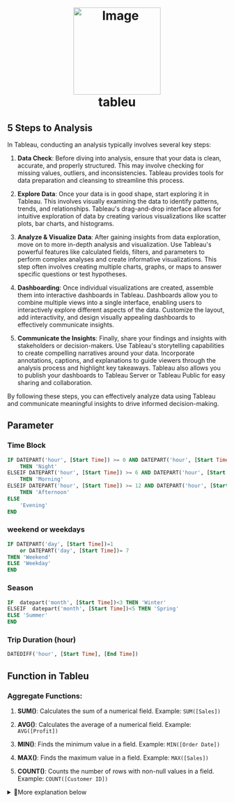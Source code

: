  <h1 align="center">
     <img src="https://github.com/Data-Portofolio/tableu-quick-start/assets/133883292/e52a1f2f-16e0-4cd2-907b-a388b916a4af" alt="Image" width="200" height="auto"/>
    <br>
    tableu</h1>

## 5 Steps to Analysis 

In Tableau, conducting an analysis typically involves several key steps:

1. **Data Check**: Before diving into analysis, ensure that your data is clean, accurate, and properly structured. This may involve checking for missing values, outliers, and inconsistencies. Tableau provides tools for data preparation and cleansing to streamline this process.

2. **Explore Data**: Once your data is in good shape, start exploring it in Tableau. This involves visually examining the data to identify patterns, trends, and relationships. Tableau's drag-and-drop interface allows for intuitive exploration of data by creating various visualizations like scatter plots, bar charts, and histograms.

3. **Analyze & Visualize Data**: After gaining insights from data exploration, move on to more in-depth analysis and visualization. Use Tableau's powerful features like calculated fields, filters, and parameters to perform complex analyses and create informative visualizations. This step often involves creating multiple charts, graphs, or maps to answer specific questions or test hypotheses.

4. **Dashboarding**: Once individual visualizations are created, assemble them into interactive dashboards in Tableau. Dashboards allow you to combine multiple views into a single interface, enabling users to interactively explore different aspects of the data. Customize the layout, add interactivity, and design visually appealing dashboards to effectively communicate insights.

5. **Communicate the Insights**: Finally, share your findings and insights with stakeholders or decision-makers. Use Tableau's storytelling capabilities to create compelling narratives around your data. Incorporate annotations, captions, and explanations to guide viewers through the analysis process and highlight key takeaways. Tableau also allows you to publish your dashboards to Tableau Server or Tableau Public for easy sharing and collaboration.

By following these steps, you can effectively analyze data using Tableau and communicate meaningful insights to drive informed decision-making.

## Parameter

### Time Block

```sql
IF DATEPART('hour', [Start Time]) >= 0 AND DATEPART('hour', [Start Time]) < 6 
    THEN 'Night'
ELSEIF DATEPART('hour', [Start Time]) >= 6 AND DATEPART('hour', [Start Time]) < 12
    THEN 'Morning'
ELSEIF DATEPART('hour', [Start Time]) >= 12 AND DATEPART('hour', [Start Time]) < 18
    THEN 'Afternoon'
ELSE 
    'Evening'
END
```

###  weekend or weekdays

```sql
IF DATEPART('day', [Start Time])=1 
    or DATEPART('day', [Start Time])= 7
THEN 'Weekend'
ELSE 'Weekday'
END
```

### Season

```sql
IF  datepart('month', [Start Time])<3 THEN 'Winter'
ELSEIF  datepart('month', [Start Time])<5 THEN 'Spring'
ELSE 'Summer'
END
```

### Trip Duration (hour)

```sql
DATEDIFF('hour', [Start Time], [End Time])
```


## Function in Tableu

### Aggregate Functions:
1. **SUM()**: Calculates the sum of a numerical field.
   Example: `SUM([Sales])`

2. **AVG()**: Calculates the average of a numerical field.
   Example: `AVG([Profit])`

3. **MIN()**: Finds the minimum value in a field.
   Example: `MIN([Order Date])`

4. **MAX()**: Finds the maximum value in a field.
   Example: `MAX([Sales])`

5. **COUNT()**: Counts the number of rows with non-null values in a field.
   Example: `COUNT([Customer ID])`

<details><summary>
🎯More explanation below</summary>
 
### Date Functions:
1. **DATEADD()**: Adds a specified interval to a date.
   Example: `DATEADD('year', 1, [Order Date])` adds one year to the Order Date.

2. **DATEDIFF()**: Calculates the difference between two dates.
   Example: `DATEDIFF('day', [Start Date], [End Date])` calculates the number of days between two dates.

3. **DATETRUNC()**: Truncates a date to a specified level of precision.
   Example: `DATETRUNC('quarter', [Order Date])` truncates the Order Date to the nearest quarter.

4. **DATEPART()**: Extracts a part of a date.
   Example: `DATEPART('month', [Order Date])` extracts the month from the Order Date.

5. **NOW()**: Returns the current date and time.
   Example: `NOW()` returns the current date and time.

6. **TODAY()**: Returns the current date.
   Example: `TODAY()` returns the current date without the time component.

7. **DATE()**: Creates a date from separate year, month, and day components.
   Example: `DATE(2022, 10, 15)` creates the date October 15, 2022.

8. **DATEPARSE()**: Parses a string into a date using a specified format.
   Example: `DATEPARSE('yyyy-MM-dd', '2022-10-15')` parses the string '2022-10-15' into a date.
    
### String Functions:
1. **LEFT()**: Returns the leftmost characters of a string.
   Example: `LEFT([Product Name], 5)` returns the first 5 characters of the Product Name.

2. **RIGHT()**: Returns the rightmost characters of a string.
   Example: `RIGHT([Customer Name], 3)` returns the last 3 characters of the Customer Name.

3. **MID()**: Returns a substring from within a string.
   Example: `MID([Description], 1, 10)` returns a substring of 10 characters starting from the 1st character of the Description.

4. **LEN()**: Returns the length of a string.
   Example: `LEN([Product Name])` returns the number of characters in the Product Name.

5. **UPPER()**: Converts a string to uppercase.
   Example: `UPPER([City])` converts the City name to uppercase.

6. **LOWER()**: Converts a string to lowercase.
   Example: `LOWER([Country])` converts the Country name to lowercase.

7. **TRIM()**: Removes leading and trailing spaces from a string.
   Example: `TRIM([Description])` removes leading and trailing spaces from the Description.

8. **REPLACE()**: Replaces occurrences of a substring within a string with another substring.
   Example: `REPLACE([Product Name], 'Chair', 'Table')` replaces 'Chair' with 'Table' in the Product Name.

9. **CONTAINS()**: Checks if a string contains another substring.
   Example: `CONTAINS('Hello, World!', 'World')` returns TRUE if 'Hello, World!' contains 'World'.

10. **FIND()**: Returns the position of a substring within a string.
    Example: `FIND('cat', 'The cat is on the mat')` returns 5 as 'cat' starts at the 5th position in the string.

11. **SPLIT()**: Splits a string into an array of substrings based on a delimiter.
    Example: `SPLIT('apple,orange,banana', ',')` returns an array containing 'apple', 'orange', and 'banana'.

12. **STR()**: Converts a value to a string.
    Example: `STR([Sales])` converts the Sales value to a string.

Certainly! Here are some logical functions in Tableau along with examples of their usage:

### Logical Functions:
1. **IF-THEN-ELSE**: Conditional statement that returns different results based on a condition.
   Example: `IF [Sales] > 1000 THEN 'High' ELSE 'Low' END` categorizes sales as 'High' if greater than 1000, otherwise 'Low'.

2. **CASE**: Conditional statement that evaluates multiple conditions.
   Example: 
   ```sql
   CASE 
       WHEN [Category] = 'Furniture' THEN 'Office Furniture'
       WHEN [Category] = 'Technology' THEN 'Electronics'
       ELSE 'Other' 
   END
   ```
   
3. **AND**: Logical AND operation.
    example:
    ```
    IF [Sales] > 1000 AND [Profit] > 500
    THEN 'High Profit' ELSE 'Low Profit'
    END` checks if both sales and profit are above certain thresholds.
    ```
5. **OR**: Logical OR operation.
   Example:
   ```
   IF [Region] = 'North' OR [Region] = 'South'
   THEN 'Northern or Southern Region' ELSE 'Other Regions'
   END` checks if the region is either 'North' or 'South'.
   ```
7. **NOT**: Logical NOT operation.
   Example:
   ```
   IF NOT ISNULL([Discount])
   THEN 'Discount Applied'
   ELSE 'No Discount Applied'
   END` checks if the discount field is not null.
   ```
These logical functions in Tableau are essential for implementing conditional logic in your data analysis. They allow you to control how your data is categorized, filtered, or displayed based on specific conditions.

### Number Functions:
1. **ABS()**: Returns the absolute value of a number.
   Example: `ABS([Profit])`

2. **ROUND()**: Rounds a number to a specified number of decimal places.
   Example: `ROUND([Discount], 2)`

### Table Calculation Functions:
1. **WINDOW_SUM()**: Calculates a running sum of a field within a specified window.
   Example: `WINDOW_SUM(SUM([Sales]))`

2. **RUNNING_SUM()**: Calculates a running sum of a field.
   Example: `RUNNING_SUM([Profit])`

### Type Conversion Functions:
1. **INT()**: Converts a value to an integer.
   Example: `INT([Quantity])`

2. **STR()**: Converts a value to a string.
   Example: `STR([Sales])`

### Statistical Functions:
1. **ZN()**: Replaces null values with zero.
   Example: `ZN([Sales])`

2. **NULLIF()**: Returns null if two expressions are equal.
   Example: `NULLIF([Profit], 0)`

Certainly! Here are some geographic functions in Tableau along with examples of their usage:

### Geographic Functions:
1. **MAKEPOINT()**: Creates a point geometry from latitude and longitude values.
   Example: `MAKEPOINT([Latitude], [Longitude])`

2. **DISTANCE()**: Calculates the distance between two points.
   Example: `DISTANCE([Origin], [Destination])`

3. **AREA()**: Calculates the area of a polygon.
   Example: `AREA([Polygon])`

4. **BUFFER()**: Creates a buffer zone around a point, line, or polygon.
   Example: `BUFFER([Location], 10, 'kilometers')`

5. **CONTAINS()**: Checks if one geometry contains another.
   Example: `CONTAINS([Polygon], [Point])`

6. **INTERSECTS()**: Checks if two geometries intersect.
   Example: `INTERSECTS([Polygon1], [Polygon2])`

7. **WITHIN()**: Checks if one geometry is within another.
   Example: `WITHIN([Point], [Polygon])`

These geographic functions are useful for spatial analysis and creating geospatial visualizations in Tableau. They allow you to perform operations such as calculating distances between locations, determining containment relationships, and creating buffer zones around points of interest.
</details>

